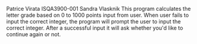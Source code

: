 Patrice Virata
ISQA3900-001
Sandra Vlasknik
This program calculates the letter grade based on 0 to 1000 points input from user. When user fails to input the correct integer, the program will prompt the user to input the correct integer. After a successful input it will ask whether you'd like to continue again or not.
